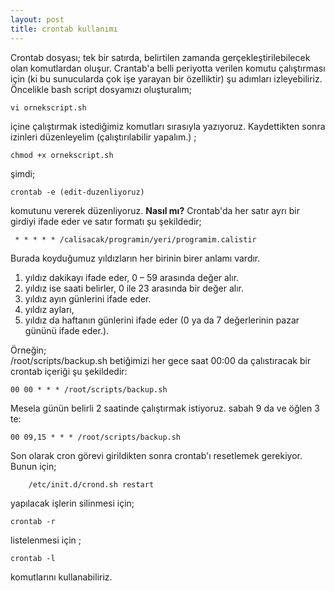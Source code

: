 ```yaml
---
layout: post
title: crontab kullanımı
---
```

Crontab dosyası; tek bir satırda, belirtilen zamanda gerçekleştirilebilecek olan komutlardan oluşur. Crantab'a belli periyotta verilen komutu çalıştırması için (ki bu sunucularda çok işe yarayan bir özelliktir) şu adımları izleyebiliriz. Öncelikle bash script dosyamızı oluşturalım;

	vi ornekscript.sh
içine çalıştırmak istediğimiz komutları sırasıyla yazıyoruz. Kaydettikten sonra
izinleri düzenleyelim (çalıştırılabilir yapalım.) ;

	chmod +x ornekscript.sh
şimdi;

	crontab -e (edit-duzenliyoruz)
komutunu vererek düzenliyoruz.
**Nasıl mı?**
Crontab'da her satır ayrı bir girdiyi ifade eder ve satır formatı şu şekildedir;

	 * * * * * /calisacak/programin/yeri/programim.calistir

Burada koyduğumuz yıldızların her birinin birer anlamı vardır.  
1. yıldız dakikayı ifade eder, 0 – 59 arasında değer alır.  
2. yıldız ise saati belirler, 0 ile 23 arasında bir değer alır.  
3. yıldız ayın günlerini ifade eder.  
4. yıldız ayları,
5. yıldız da haftanın günlerini ifade eder (0 ya da 7  değerlerinin pazar gününü
   ifade eder.).  

Örneğin;  
/root/scripts/backup.sh betiğimizi her gece saat 00:00 da çalıstıracak bir
crontab içeriği şu şekildedir:

	00 00 * * * /root/scripts/backup.sh
Mesela günün belirli 2 saatinde çalıştırmak istiyoruz. sabah 9 da ve öğlen 3 te:

	00 09,15 * * * /root/scripts/backup.sh
Son olarak cron görevi girildikten sonra crontab'ı resetlemek gerekiyor. Bunun için;

        /etc/init.d/crond.sh restart 
yapılacak işlerin silinmesi için;

	crontab -r
listelenmesi için ;

	crontab -l 
komutlarını kullanabiliriz.

